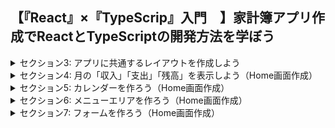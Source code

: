 ## 【『React』×『TypeScrip』入門　】家計簿アプリ作成でReactとTypeScriptの開発方法を学ぼう

<details>
<summary> セクション3: アプリに共通するレイアウトを作成しよう </summary>

| No. | 内容                                                |
| --- | --------------------------------------------------- |
| 7.  | Home画面と月間Report画面を表示しよう                |
| 8.  | レイアウトファイルを作ろう                          |
| 9.  | レイアウトファイルのデザインを作成しよう            |
| 10. | レイアウトファイルの構造を確認しよう                |
| 11. | レイアウトファイルの構造を確認&背景色を変更しよう   |
| 12. | サイドバーを別コンポーネントに分けて型定義しよう    |
| 13. | interfaceを利用しよう                               |
| 14. | サイドバーのメニュー内容を変更しよう                |
| 15. | 選択したメニューの背景色変更 & リンクの設定をしよう |
| 16. | プロジェクト全体に適用するテーマを作成しよう        |
</details>
<details>
<summary> セクション4: 月の「収入」「支出」「残高」を表示しよう（Home画面作成） </summary>

| No. | 内容                                                        |
| --- | ----------------------------------------------------------- |
| 17. | Home画面で必要なコンポーネントをインポートしよう            |
| 18. | 月の収支を表示するコンポーネントの見た目を作ろう            |
| 19. | サイドバーの表示タイミングを変更しよう                      |
| 20. | 収入 支出 残高 用のカスタムカラーを作成しよう               |
| 21. | Firebaseのセットアップをしよう                              |
| 22. | FireStoreにデータを登録＆型定義をしよう                     |
| 23. | FireStoreからデータを取得しよう                             |
| 24. | TypeScriptの型ガードを利用してFireStoreのエラーか判断しよう |
| 25. | 今月の取引データのみ取得しよう                              |
| 26. | 収支表示エリアでFireStoreから受け取った収支を表示しよう     |
</details>
<details>
<summary> セクション5: カレンダーを作ろう（Home画面作成） </summary>

| No. | 内容                                             |
| --- | ------------------------------------------------ |
| 27. | FullCalendarを導入してカレンダーの見た目を作ろう |
| 28. | カレンダーの日付に収支を表示する方法について     |
| 29. | 日付ごとの収支を計算しよう                       |
| 30. | カレンダーに収支を表示しよう                     |
| 31. | 選択した月の収支を表示しよう                     |
</details>
<details>
<summary> セクション6: メニューエリアを作ろう（Home画面作成） </summary>

| No. | 内容                                                               |
| --- | ------------------------------------------------------------------ |
| 32. | MUIでメニューの見た目を作ろう                                      |
| 33. | カレンダー上で選択された日付の取引を取得しよう                     |
| 34. | 選択された日付の取引を表示しよう                                   |
| 35. | カテゴリアイコンを表示しよう                                       |
| 36. | 選択した日付に背景色をつけよう（カレンダー）                       |
| 37. | 『今日』ボタンを押したときに今日のデータを取得しよう（カレンダー） |
</details>

<details>
<summary> セクション7: フォームを作ろう（Home画面作成） </summary>
| No. | 内容                                                        |
| --- | ----------------------------------------------------------- |
| 38. | フォームの見た目を作ろう                                    |
| 39. | フォームを開閉できるようにしよう                            |
| 40. | React Hokk Formでフォームを管理しよう                       |
| 41. | 収支タイプに応じて収支切り替えボタンの色を変更しよう        |
| 42. | 収支タイプに応じて保存ボタンの色も変更しよう                |
| 43. | 収支タイプに応じたカテゴリを定義しよう                      |
| 44. | カテゴリをstateで管理して表示しよう                         |
| 45. | 金額エリアの初期値の0を見えないようにしよう                 |
| 46. | Zodでフォームフィールドのバリデーションロジックを作成しよう |
</details>

<!-- | 47. | バリデーションエラーオブジェクトを受け取ろう |
| 48. | エラーメッセージを表示しよう | -->